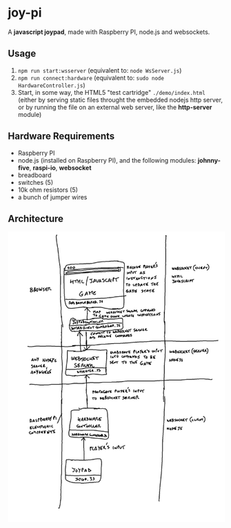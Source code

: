 joy-pi
=
A **javascript joypad**, made with Raspberry PI, node.js and websockets.

Usage
-
1. ```npm run start:wsserver``` (equivalent to: ```node WsServer.js```)
2. ```npm run connect:hardware``` (equivalent to: ```sudo node HardwareController.js```)
3. Start, in some way, the HTML5 "test cartridge" ```./demo/index.html``` (either by serving static files throught the embedded nodejs http server, or by running the file on an external web server, like the **http-server** module)

Hardware Requirements
-
- Raspberry PI
- node.js (installed on Raspberry PI), and the following modules: **johnny-five**, **raspi-io**, **websocket**
- breadboard
- switches (5)
- 10k ohm resistors (5)
- a bunch of jumper wires

Architecture
-
![architecture][1]


[1]: https://github.com/arcadeJHS/joy-pi/blob/master/schema/architecture.png?raw=true
